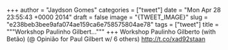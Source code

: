 
+++
author = "Jaydson Gomes"
categories = ["tweet"]
date = "Mon Apr 28 23:55:43 +0000 2014"
draft = false
image = "{TWEET_IMAGE}"
slug = "e238beb3bee9afa074ae159ca6e758575804ae78"
tags = ["tweet"]
title = """Workshop Paulinho Gilbert..."""
+++
Workshop Paulinho Gilberto (with Betão) (@ Opinião for Paul Gilbert w/ 6 others) http://t.co/xad92staan
